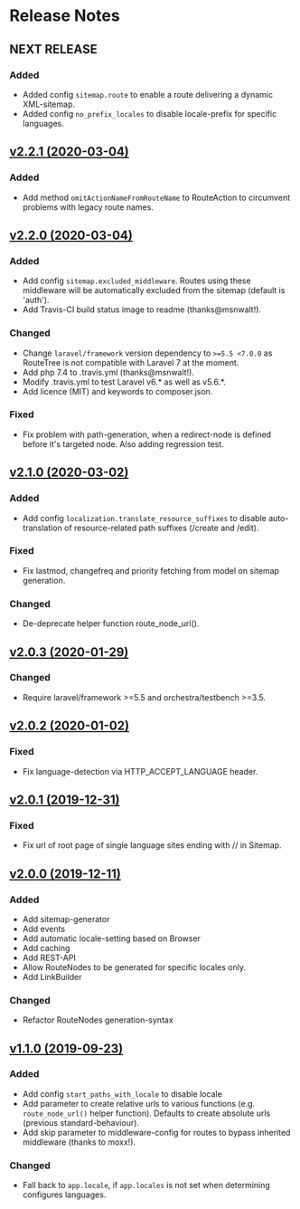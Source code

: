 # Release Notes

## NEXT RELEASE
### Added
- Added config `sitemap.route` to enable a route delivering a dynamic XML-sitemap.
- Added config `no_prefix_locales` to disable locale-prefix for specific languages.

## [v2.2.1 (2020-03-04)](https://github.com/webflorist/routetree/compare/v2.2.0...v2.2.1)
### Added
- Add method `omitActionNameFromRouteName` to RouteAction to circumvent problems with legacy route names.

## [v2.2.0 (2020-03-04)](https://github.com/webflorist/routetree/compare/v2.1.0...v2.2.0)
### Added
- Add config `sitemap.excluded_middleware`. Routes using these middleware will be automatically excluded from the sitemap (default is 'auth').
- Add Travis-CI build status image to readme (thanks@msnwalt!).
### Changed
- Change `laravel/framework` version dependency to `>=5.5 <7.0.0` as RouteTree is not compatible with Laravel 7 at the moment.
- Add php 7.4 to .travis.yml (thanks@msnwalt!).
- Modify .travis.yml to test Laravel v6.* as well as v5.6.*.
- Add licence (MIT) and keywords to composer.json. 
### Fixed
- Fix problem with path-generation, when a redirect-node is defined before it's targeted node. Also adding regression test.

## [v2.1.0 (2020-03-02)](https://github.com/webflorist/routetree/compare/v2.0.3...v2.1.0)
### Added
- Add config `localization.translate_resource_suffixes` to disable auto-translation of resource-related path suffixes (/create and /edit).
### Fixed
- Fix lastmod, changefreq and priority fetching from model on sitemap generation.
### Changed
- De-deprecate helper function route_node_url().

## [v2.0.3 (2020-01-29)](https://github.com/webflorist/routetree/compare/v2.0.2...v2.0.3)
### Changed
- Require laravel/framework >=5.5 and orchestra/testbench >=3.5.

## [v2.0.2 (2020-01-02)](https://github.com/webflorist/routetree/compare/v2.0.1...v2.0.2)
### Fixed
- Fix language-detection via HTTP_ACCEPT_LANGUAGE header.

## [v2.0.1 (2019-12-31)](https://github.com/webflorist/routetree/compare/v2.0.0...v2.0.1)
### Fixed
- Fix url of root page of single language sites ending with // in Sitemap.

## [v2.0.0 (2019-12-11)](https://github.com/webflorist/routetree/compare/v1.1.0...v2.0.0)
### Added
- Add sitemap-generator
- Add events
- Add automatic locale-setting based on Browser
- Add caching
- Add REST-API
- Allow RouteNodes to be generated for specific locales only.
- Add LinkBuilder
### Changed
- Refactor RouteNodes generation-syntax

## [v1.1.0 (2019-09-23)](https://github.com/webflorist/routetree/compare/v1.0.2...v1.1.0)
### Added
- Add config `start_paths_with_locale` to disable locale
- Add parameter to create relative urls to various functions (e.g. `route_node_url()` helper function). Defaults to create absolute urls (previous standard-behaviour).
- Add skip parameter to middleware-config for routes to bypass inherited middleware (thanks to moxx!).
### Changed
- Fall back to `app.locale`, if `app.locales` is not set when determining configures languages.